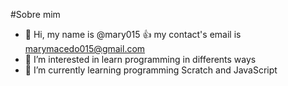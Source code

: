 #Sobre mim
- 👋 Hi, my name is @mary015
  :+1: my contact's email is marymacedo015@gmail.com 
- 👀 I’m interested in learn programming in differents ways 
- 🌱 I’m currently learning programming Scratch and JavaScript



<!---
mary015/mary015 is a ✨ special ✨ repository because its `README.md` (this file) appears on your GitHub profile.
You can click the Preview link to take a look at your changes.
--->
